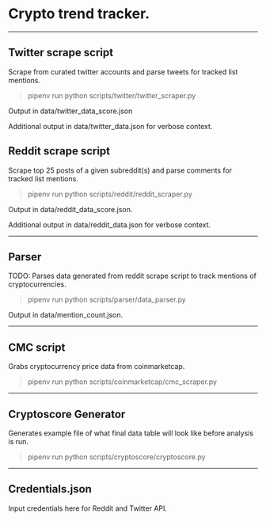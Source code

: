 # Crypto trend tracker.

---

## Twitter scrape script

Scrape from curated twitter accounts and parse tweets for tracked list mentions.

> pipenv run python scripts/twitter/twitter_scraper.py

Output in data/twitter\_data\_score.json

Additional output in data/twitter_data.json for verbose context.

## Reddit scrape script

Scrape top 25 posts of a given subreddit(s) and parse comments for tracked list mentions.

> pipenv run python scripts/reddit/reddit_scraper.py

Output in data/reddit\_data\_score.json.

Additional output in data/reddit_data.json for verbose context.

---

## Parser

TODO: Parses data generated from reddit scrape script to track mentions of cryptocurrencies.

> pipenv run python scripts/parser/data_parser.py

Output in data/mention_count.json.

---

## CMC script

Grabs cryptocurrency price data from coinmarketcap.

> pipenv run python scripts/coinmarketcap/cmc_scraper.py

---

## Cryptoscore Generator

Generates example file of what final data table will look like before analysis is run.

> pipenv run python scripts/cryptoscore/cryptoscore.py

---

## Credentials.json

Input credentials here for Reddit and Twitter API.
